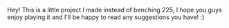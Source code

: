 Hey! This is a little project I made instead of benching 225, I hope you guys enjoy playing it and I'll be happy to read any suggestions you have! :)

